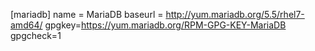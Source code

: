 [mariadb]
name = MariaDB
baseurl = http://yum.mariadb.org/5.5/rhel7-amd64/
gpgkey=https://yum.mariadb.org/RPM-GPG-KEY-MariaDB
gpgcheck=1